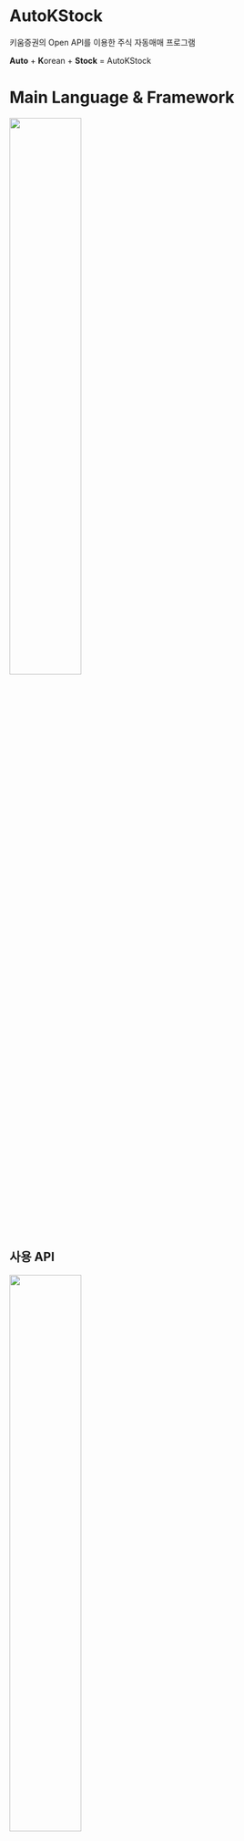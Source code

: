 # AutoKStock
키움증권의 Open API를 이용한 주식 자동매매 프로그램

**Auto** + **K**orean + **Stock** = AutoKStock

# Main Language & Framework
<img src="https://me2.do/5rsMUeTf" width="50%">

## 사용 API
<img src="https://user-images.githubusercontent.com/55151796/111038713-cd8fff00-846d-11eb-9b82-9d84733a5dcf.png" width="50%">

## Result notification messenge
<img src="https://user-images.githubusercontent.com/55151796/111448687-04a62f00-8752-11eb-9b38-dc459cd4ceff.png" width="20%">

## 매수/매도 전략 Strategy 
[Ver 0.00](https://github.com/E-know/AutoKStock/blob/main/strategy/ver0.00.md)  
[Ver 0.01](https://github.com/E-know/AutoKStock/blob/main/strategy/ver0.01.md)

## 개발일지
[2021-03-24](https://slowsure.tistory.com/116)

<a href="https://slowsure.tistory.com/11" target="_blank">2021-03-24</a>

